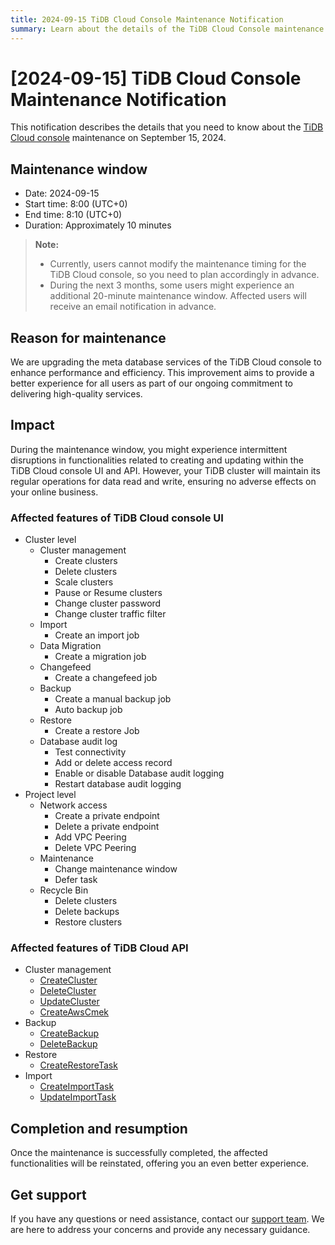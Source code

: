 ```yaml
---
title: 2024-09-15 TiDB Cloud Console Maintenance Notification
summary: Learn about the details of the TiDB Cloud Console maintenance on September 15, 2024, such as the maintenance window, reason, and impact.
---
```


# [2024-09-15] TiDB Cloud Console Maintenance Notification

This notification describes the details that you need to know about the [TiDB Cloud console](https://tidbcloud.com/) maintenance on September 15, 2024.

## Maintenance window

- Date: 2024-09-15
- Start time: 8:00 (UTC+0)
- End time: 8:10 (UTC+0)
- Duration: Approximately 10 minutes

> **Note:**
>
> - Currently, users cannot modify the maintenance timing for the TiDB Cloud console, so you need to plan accordingly in advance.
> - During the next 3 months, some users might experience an additional 20-minute maintenance window. Affected users will receive an email notification in advance.

## Reason for maintenance

We are upgrading the meta database services of the TiDB Cloud console to enhance performance and efficiency. This improvement aims to provide a better experience for all users as part of our ongoing commitment to delivering high-quality services.

## Impact

During the maintenance window, you might experience intermittent disruptions in functionalities related to creating and updating within the TiDB Cloud console UI and API. However, your TiDB cluster will maintain its regular operations for data read and write, ensuring no adverse effects on your online business.

### Affected features of TiDB Cloud console UI

- Cluster level
    - Cluster management
        - Create clusters
        - Delete clusters
        - Scale clusters
        - Pause or Resume clusters
        - Change cluster password
        - Change cluster traffic filter
    - Import
        - Create an import job
    - Data Migration
        - Create a migration job
    - Changefeed
        - Create a changefeed job
    - Backup
        - Create a manual backup job
        - Auto backup job
    - Restore
        - Create a restore Job
    - Database audit log
        - Test connectivity
        - Add or delete access record
        - Enable or disable Database audit logging
        - Restart database audit logging
- Project level
    - Network access
        - Create a private endpoint
        - Delete a private endpoint
        - Add VPC Peering
        - Delete VPC Peering
    - Maintenance
        - Change maintenance window
        - Defer task
    - Recycle Bin
        - Delete clusters
        - Delete backups
        - Restore clusters

### Affected features of TiDB Cloud API

- Cluster management
    - [CreateCluster](https://docs.pingcap.com/tidbcloud/api/v1beta#tag/Cluster/operation/CreateCluster)
    - [DeleteCluster](https://docs.pingcap.com/tidbcloud/api/v1beta#tag/Cluster/operation/DeleteCluster)
    - [UpdateCluster](https://docs.pingcap.com/tidbcloud/api/v1beta#tag/Cluster/operation/UpdateCluster)
    - [CreateAwsCmek](https://docs.pingcap.com/tidbcloud/api/v1beta#tag/Cluster/operation/CreateAwsCmek)
- Backup
    - [CreateBackup](https://docs.pingcap.com/tidbcloud/api/v1beta#tag/Backup/operation/CreateBackup)
    - [DeleteBackup](https://docs.pingcap.com/tidbcloud/api/v1beta#tag/Backup/operation/DeleteBackup)
- Restore
    - [CreateRestoreTask](https://docs.pingcap.com/tidbcloud/api/v1beta#tag/Restore/operation/CreateRestoreTask)
- Import
    - [CreateImportTask](https://docs.pingcap.com/tidbcloud/api/v1beta#tag/Import/operation/CreateImportTask)
    - [UpdateImportTask](https://docs.pingcap.com/tidbcloud/api/v1beta#tag/Import/operation/UpdateImportTask)

## Completion and resumption

Once the maintenance is successfully completed, the affected functionalities will be reinstated, offering you an even better experience.

## Get support

If you have any questions or need assistance, contact our [support team](/tidb-cloud/tidb-cloud-support.md). We are here to address your concerns and provide any necessary guidance.